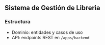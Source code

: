 ## Sistema de Gestión de Libreria

### Estructura
- Dominio: entidades  y casos de uso
- API: endpoints REST en `/apps/backend`
